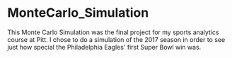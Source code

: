 # MonteCarlo_Simulation


This Monte Carlo Simulation was the final project for my sports analytics course at Pitt. I chose to do a simulation of the 2017 season in order to see just how special the Philadelphia Eagles' first Super Bowl win was.
